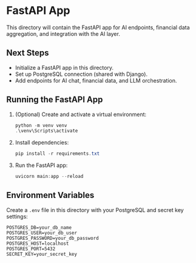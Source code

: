 # FastAPI App

This directory will contain the FastAPI app for AI endpoints, financial data aggregation, and integration with the AI layer.

## Next Steps
- Initialize a FastAPI app in this directory.
- Set up PostgreSQL connection (shared with Django).
- Add endpoints for AI chat, financial data, and LLM orchestration. 

## Running the FastAPI App

1. (Optional) Create and activate a virtual environment:
   ```powershell
   python -m venv venv
   .\venv\Scripts\activate
   ```
2. Install dependencies:
   ```powershell
   pip install -r requirements.txt
   ```
3. Run the FastAPI app:
   ```powershell
   uvicorn main:app --reload
   ```

## Environment Variables

Create a `.env` file in this directory with your PostgreSQL and secret key settings:
```
POSTGRES_DB=your_db_name
POSTGRES_USER=your_db_user
POSTGRES_PASSWORD=your_db_password
POSTGRES_HOST=localhost
POSTGRES_PORT=5432
SECRET_KEY=your_secret_key
``` 
